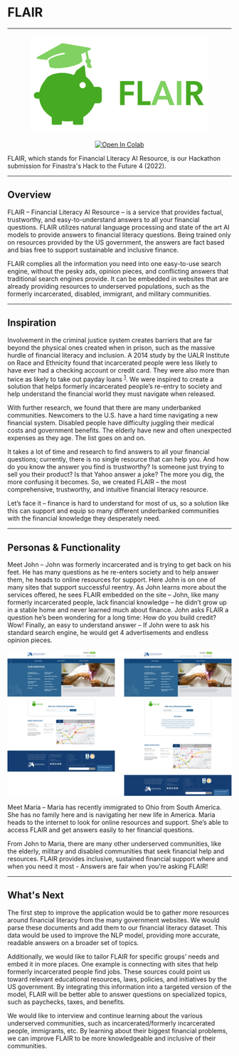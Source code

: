 # FLAIR

---
<p align="center">
  <img src="src/pighat.png" alt="FLAIR Logo" width="400">
  <br></br>
  <a href="https://colab.research.google.com/github/hannahawalsh/FLAIR/blob/main/Long_Form_QA_FLAIR.ipynb" target="_blank"><img src="https://colab.research.google.com/assets/colab-badge.svg" alt="Open In Colab"/></a>
</p>

FLAIR, which stands for Financial Literacy AI Resource, is our Hackathon submission for Finastra's Hack to the Future 4 (2022).  

---

## Overview
FLAIR – Financial Literacy AI Resource – is a service that provides factual, trustworthy, and easy-to-understand answers to all your financial questions. FLAIR utilizes natural language processing and state of the art AI models to provide answers to financial literacy questions. Being trained only on resources provided by the US government, the answers are fact based and bias free to support sustainable and inclusive finance. 

FLAIR complies all the information you need into one easy-to-use search engine, without the pesky ads, opinion pieces, and conflicting answers that traditional search engines provide. It can be embedded in websites that are already providing resources to underserved populations, such as the formerly incarcerated, disabled, immigrant, and military communities.

---

## Inspiration
Involvement in the criminal justice system creates barriers that are far beyond the physical ones created when in prison, such as the massive hurdle of financial literacy and inclusion. A 2014 study by the UALR Institute on Race and Ethnicity found that incarcerated people were less likely to have ever had a checking account or credit card. They were also more than twice as likely to take out payday loans <sup>[1](https://ualr.edu/news/files/2014/06/FinalIREReport.pdf)</sup>. We were inspired to create a solution that helps formerly incarcerated people’s re-entry to society and help understand the financial world they must navigate when released. 

With further research, we found that there are many underbanked communities. Newcomers to the U.S. have a hard time navigating a new financial system. Disabled people have difficulty juggling their medical costs and government benefits. The elderly have new and often unexpected expenses as they age. The list goes on and on.

It takes a lot of time and research to find answers to all your financial questions; currently, there is no single resource that can help you. And how do you know the answer you find is trustworthy? Is someone just trying to sell you their product? Is that Yahoo answer a joke? The more you dig, the more confusing it becomes. So, we created FLAIR – the most comprehensive, trustworthy, and intuitive financial literacy resource. 

Let’s face it – finance is hard to understand for most of us, so a solution like this can support and equip so many different underbanked communities with the financial knowledge they desperately need. 

---

## Personas & Functionality
Meet John – John was formerly incarcerated and is trying to get back on his feet. He has many questions as he re-enters society and to help answer them, he heads to online resources for support. Here John is on one of many sites that support successful reentry. As John learns more about the services offered, he sees FLAIR embedded on the site – John, like many formerly incarcerated people, lack financial knowledge – he didn’t grow up in a stable home and never learned much about finance. John asks FLAIR a question he’s been wondering for a long time: How do you build credit? Wow! Finally, an easy to understand answer – If John were to ask his standard search engine, he would get 4 advertisements and endless opinion pieces. 

![](src/side_by_side_wireframes.png)

Meet Maria – Maria has recently immigrated to Ohio from South America. She has no family here and is navigating her new life in America. Maria heads to the internet to look for online resources and support. She’s able to access FLAIR and get answers easily to her financial questions.

From John to Maria, there are many other underserved communities, like the elderly, military and disabled communities that seek financial help and resources. FLAIR provides inclusive, sustained financial support where and when you need it most - Answers are fair when you’re asking FLAIR!

---

## What's Next
The first step to improve the application would be to gather more resources around financial literacy from the many government websites. We would parse these documents and add them to our financial literacy dataset. This data would be used to improve the NLP model, providing more accurate, readable answers on a broader set of topics. 

Additionally, we would like to tailor FLAIR for specific groups’ needs and embed it in more places. One example is connecting with sites that help formerly incarcerated people find jobs. These sources could point us toward relevant educational resources, laws, policies, and initiatives by the US government. By integrating this information into a targeted version of the model, FLAIR will be better able to answer questions on specialized topics, such as paychecks, taxes, and benefits. 

We would like to interview and continue learning about the various underserved communities, such as incarcerated/formerly incarcerated people, immigrants, etc. By learning about their biggest financial problems, we can improve FLAIR to be more knowledgeable and inclusive of their communities.
